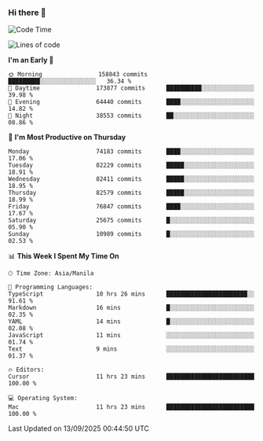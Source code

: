 ### Hi there 👋

<!--START_SECTION:waka-->
![Code Time](http://img.shields.io/badge/Code%20Time-6%2C265%20hrs%2025%20mins-blue)

![Lines of code](https://img.shields.io/badge/From%20Hello%20World%20I%27ve%20Written-146.4%20million%20lines%20of%20code-blue)

**I'm an Early 🐤** 

```text
🌞 Morning                158043 commits      █████████░░░░░░░░░░░░░░░░   36.34 % 
🌆 Daytime                173877 commits      ██████████░░░░░░░░░░░░░░░   39.98 % 
🌃 Evening                64440 commits       ████░░░░░░░░░░░░░░░░░░░░░   14.82 % 
🌙 Night                  38553 commits       ██░░░░░░░░░░░░░░░░░░░░░░░   08.86 % 
```
📅 **I'm Most Productive on Thursday** 

```text
Monday                   74183 commits       ████░░░░░░░░░░░░░░░░░░░░░   17.06 % 
Tuesday                  82229 commits       █████░░░░░░░░░░░░░░░░░░░░   18.91 % 
Wednesday                82411 commits       █████░░░░░░░░░░░░░░░░░░░░   18.95 % 
Thursday                 82579 commits       █████░░░░░░░░░░░░░░░░░░░░   18.99 % 
Friday                   76847 commits       ████░░░░░░░░░░░░░░░░░░░░░   17.67 % 
Saturday                 25675 commits       █░░░░░░░░░░░░░░░░░░░░░░░░   05.90 % 
Sunday                   10989 commits       █░░░░░░░░░░░░░░░░░░░░░░░░   02.53 % 
```


📊 **This Week I Spent My Time On** 

```text
🕑︎ Time Zone: Asia/Manila

💬 Programming Languages: 
TypeScript               10 hrs 26 mins      ███████████████████████░░   91.61 % 
Markdown                 16 mins             █░░░░░░░░░░░░░░░░░░░░░░░░   02.35 % 
YAML                     14 mins             █░░░░░░░░░░░░░░░░░░░░░░░░   02.08 % 
JavaScript               11 mins             ░░░░░░░░░░░░░░░░░░░░░░░░░   01.74 % 
Text                     9 mins              ░░░░░░░░░░░░░░░░░░░░░░░░░   01.37 % 

🔥 Editors: 
Cursor                   11 hrs 23 mins      █████████████████████████   100.00 % 

💻 Operating System: 
Mac                      11 hrs 23 mins      █████████████████████████   100.00 % 
```


 Last Updated on 13/09/2025 00:44:50 UTC
<!--END_SECTION:waka-->


<!--
**rad182/rad182** is a ✨ _special_ ✨ repository because its `README.md` (this file) appears on your GitHub profile.

Here are some ideas to get you started:

- 🔭 I’m currently working on ...
- 🌱 I’m currently learning ...
- 👯 I’m looking to collaborate on ...
- 🤔 I’m looking for help with ...
- 💬 Ask me about ...
- 📫 How to reach me: ...
- 😄 Pronouns: ...
- ⚡ Fun fact: ...
-->
